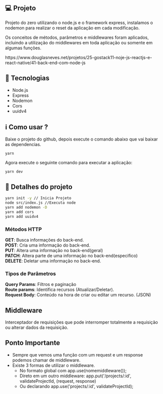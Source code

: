 ## :computer: Projeto
<p>Projeto do zero utilizando o node.js e o framework express, instalamos o nodemon para realizar o reset da aplicação em cada modificação.</p>
<p>Os conceitos de métodos, parâmetros e middlewares foram aplicados, incluindo a utilização do middlewares em toda aplicação ou somente em algumas funções.</p>
<p>https://www.douglasneves.net/projetos/25-gostack11-noje-js-reactjs-e-react-native/41-back-end-com-node-js</p>

## :rocket: Tecnologias
- Node.js
- Express
- Nodemon 
- Cors
- uuidv4

## :information_source: Como usar ?
<p>Baixe o projeto do github, depois execute o comando abaixo que vai baixar as dependencias.</p>

```
yarn
```

<p>Agora execute o seguinte comando para executar a aplicação:</p>

```
yarn dev
```


## :book: Detalhes do projeto
```bash
yarn init -y // Inicia Projeto
node src/index.js //Executa node
yarn add nodemon -D
yarn add cors
yarn add uuidv4
```

### Métodos HTTP
**GET**: Busca informações do back-end.<br />
**POST**: Cria uma informação do back-end.<br />
**PUT**: Altera uma informação no back-end(geral)<br />
**PATCH**: Altera parte de uma informação no back-end(especifico)<br />
**DELETE**: Deletar uma informação no back-end.<br />


### Tipos de Parâmetros
**Query Params**: Filtros e paginação<br />
**Route params**: Identifica recursos (Atualizar/Deletar).<br />
**Request Body**: Conteúdo na hora de criar ou editar um recurso. (JSON)<br />


## Middleware
<p>Interceptador de requisições que pode interromper totalmente a requisição ou alterar dados da requisição.</p>

## Ponto Importante
- Sempre que vemos uma função com um request e um response podemos chamar de middleware.
- Existe 3 formas de utilizar o middleware.
  - No formato global com app.use(nomemiddleware());
  - Direto em um outro middleware: app.put('/projects/:id', validateProjectId, (request, response)
  - Ou declarando app.use('projects/:id', validateProjectId);
